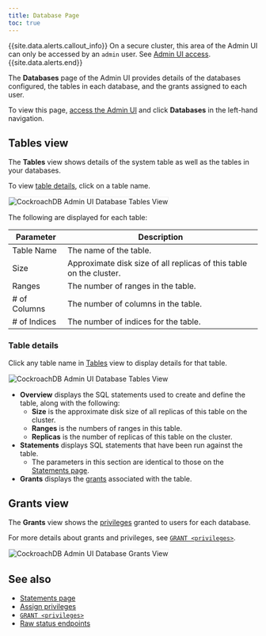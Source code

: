 ```yaml
---
title: Database Page
toc: true
---
```


{{site.data.alerts.callout_info}}
On a secure cluster, this area of the Admin UI can only be accessed by an `admin` user. See [Admin UI access](admin-ui-overview.html#admin-ui-access).
{{site.data.alerts.end}}

The **Databases** page of the Admin UI provides details of the databases configured, the tables in each database, and the grants assigned to each user. 

To view this page, [access the Admin UI](admin-ui-access-and-navigate.html#access-the-admin-ui) and click **Databases** in the left-hand navigation.

## Tables view

The **Tables** view shows details of the system table as well as the tables in your databases.

To view [table details](#table-details), click on a table name.

<img src="{{ 'images/v20.1/admin_ui_database_tables_view.png' | relative_url }}" alt="CockroachDB Admin UI Database Tables View" style="border:1px solid #eee;max-width:100%" />

The following are displayed for each table:

Parameter | Description
--------|----
Table Name | The name of the table.
Size | Approximate disk size of all replicas of this table on the cluster.
Ranges | The number of ranges in the table.
\# of Columns | The number of columns in the table.
\# of Indices | The number of indices for the table.

### Table details

Click any table name in [Tables](#tables-view) view to display details for that table.

<img src="{{ 'images/v20.1/admin_ui_database_tables_details.png' | relative_url }}" alt="CockroachDB Admin UI Database Tables View" style="border:1px solid #eee;max-width:100%" />

- **Overview** displays the SQL statements used to create and define the table, along with the following:
	- **Size** is the approximate disk size of all replicas of this table on the cluster.
	- **Ranges** is the numbers of ranges in this table.
	- **Replicas** is the number of replicas of this table on the cluster.
- **Statements** displays SQL statements that have been run against the table. 
	- The parameters in this section are identical to those on the [Statements page](admin-ui-statements-page.html).
- **Grants** displays the [grants](#grants-view) associated with the table.

## Grants view

The **Grants** view shows the [privileges](authorization.html#assign-privileges) granted to users for each database.

For more details about grants and privileges, see [`GRANT <privileges>`](grant.html).

<img src="{{ 'images/v20.1/admin_ui_database_grants_view.png' | relative_url }}" alt="CockroachDB Admin UI Database Grants View" style="border:1px solid #eee;max-width:100%" />

## See also

- [Statements page](admin-ui-statements-page.html)
- [Assign privileges](authorization.html#assign-privileges)
- [`GRANT <privileges>`](grant.html)
- [Raw status endpoints](monitoring-and-alerting.html#raw-status-endpoints)